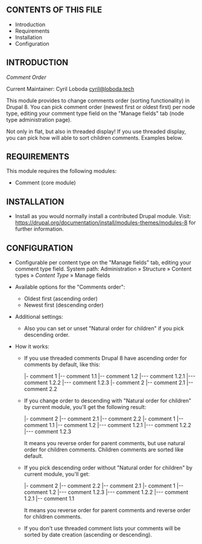 CONTENTS OF THIS FILE
---------------------

 * Introduction
 * Requirements
 * Installation
 * Configuration


INTRODUCTION
------------

*Comment Order*

Current Maintainer: Cyril Loboda <cyril@loboda.tech>

This module provides to change comments order (sorting functionality)
in Drupal 8. You can pick comment order (newest first or oldest first)
per node type, editing your comment type field on the "Manage fields"
tab (node type administration page).

Not only in flat, but also in threaded display! If you use threaded
display, you can pick how will able to sort children comments. Examples
below.


REQUIREMENTS
------------

This module requires the following modules:

 * Comment (core module)


INSTALLATION
------------
 
 * Install as you would normally install a contributed Drupal module. Visit:
   https://drupal.org/documentation/install/modules-themes/modules-8
   for further information.


CONFIGURATION
-------------

 * Configurable per content type on the "Manage fields" tab, editing your
   comment type field. System path:
   Administration » Structure » Content types » _Content Type_ » Manage fields

 * Available options for the "Comments order":
 
   - Oldest first (ascending order)
   - Newest first (descending order)

 * Additional settings:
 
   - Also you can set or unset "Natural order for children" if you pick
     descending order.

 * How it works:

   - If you use threaded comments Drupal 8 have ascending order for comments
     by default, like this:

     |- comment 1
     |-- comment 1.1
     |-- comment 1.2
     |--- comment 1.2.1
     |--- comment 1.2.2
     |--- comment 1.2.3
     |- comment 2
     |-- comment 2.1
     |-- comment 2.2

   - If you change order to descending with "Natural order for children"
     by current module, you'll get the following result:

     |- comment 2
     |-- comment 2.1
     |-- comment 2.2
     |- comment 1
     |-- comment 1.1
     |-- comment 1.2
     |--- comment 1.2.1
     |--- comment 1.2.2
     |--- comment 1.2.3

     It means you reverse order for parent comments, but use natural order
     for children comments. Children comments are sorted like default.

   - If you pick descending order without "Natural order for children"
     by current module, you'll get:

     |- comment 2
     |-- comment 2.2
     |-- comment 2.1
     |- comment 1
     |-- comment 1.2
     |--- comment 1.2.3
     |--- comment 1.2.2
     |--- comment 1.2.1
     |-- comment 1.1

     It means you reverse order for parent comments and reverse order
     for children comments.
    
   - If you don't use threaded comment lists your comments will be sorted
     by date creation (ascending or descending).
